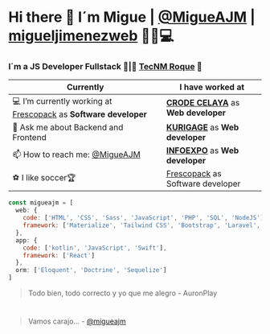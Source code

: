 # Hi there 👋 I´m Migue | [@MigueAJM](https://twitter.com/migueajm) | [migueljimenezweb](https://migueajm.github.io/migueljimenezweb/) 🚀🔥💻
### I´m a JS Developer Fullstack 🚀|🐐 [TecNM Roque](http://www.itroque.edu.mx/) 🐐 
| __Currently__ | __I have worked at__ |
| ------------------------------- | ------------------------------- |
| 💻 I’m currently working at [Frescopack](https://frescopack.com/) as __Software developer__ | __[CRODE CELAYA](http://www.crodecelaya.tecnm.mx/)__ as __Web developer__ |
| 💬 Ask me about Backend and Frontend | __[KURIGAGE](https://www.kurigage.com/)__ as __Web developer__ |
| 📫 How to reach me: [@MigueAJM](https://twitter.com/migueajm) | __[INFOEXPO](https://www.infoexpo.com.mx/home/)__ as __Web developer__ |
| ⚽️ I like soccer🏆  | [Frescopack](https://frescopack.com/) as Software developer |

```javascript
const migueajm = [
  web: {
    code: ['HTML', 'CSS', 'Sass', 'JavaScript', 'PHP', 'SQL', 'NodeJS'],
    framework: ['Materialize', 'Tailwind CSS', 'Bootstrap', 'Laravel', 'Tailwind', 'Symfony', 'React', 'ExpressJS']
  },
  app: {
    code: ['kotlin', 'JavaScript', 'Swift'],
    framework: ['React']
  },
  orm: ['Eloquent', 'Doctrine', 'Sequelize']
]
```
> Todo bien, todo correcto y yo que me alegro - AuronPlay
#
> Vamos carajo... - [@migueajm](https://twitter.com/migueajm)
